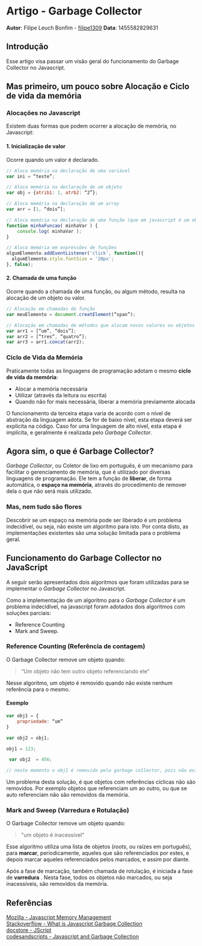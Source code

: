 # Artigo - Garbage Collector
**Autor**: Filipe Leuch Bonfim - [filipe1309](https://github.com/filipe1309)
**Data**: 1455582829631


## Introdução
Esse artigo visa passar um visão geral do funcionamento do Garbage Collector no Javascript.

## Mas primeiro, um pouco sobre Alocação e Ciclo de vida da memória

### Alocações no Javascript
Existem duas formas que podem ocorrer a alocação de memória, no Javascript:
#### 1. Inicialização de valor
Ocorre quando um valor é declarado.
```js
// Aloca memória na declaração de uma variável
var ini = “teste”;

// Aloca memória na declaração de um objeto
var obj = {atrib1: 1, atrb2: “2”};

// Aloca memória na declaração de um array
var arr = [1, “dois”];

// Aloca memória na declaração de uma função (que em javascript é um objeto que pode ser chamada)
function minhaFuncao( minhaVar ) {
    console.log( minhaVar );
}

// Aloca memória em expressões de funções
algumElemento.addEventListener('click', function(){
  algumElemento.style.fontSize = '20px';
}, false);


```

#### 2. Chamada de uma função
Ocorre quando a chamada de uma função, ou algum método, resulta na alocação de um objeto ou valor.
```js
// Alocação em chamadas de função
var meuElemento = document.creatElement(“span”);

// Alocação em chamadas de métodos que alocam novos valores ou objetos
var arr1 = [“um”, “dois”];
var arr2 = [“tres”, “quatro”];
var arr3 = arr1.concat(arr2);
```


### Ciclo de Vida da Memória
Praticamente todas as linguagens de programação adotam o mesmo **ciclo de vida da memória**:
- Alocar a memória necessária
- Utilizar (através da leitura ou escrita)
- Quando não for mais necessária, liberar a memória previamente alocada

O funcionamento da terceira etapa varia de acordo com o nível de abstração da linguagem adota. Se for de baixo nível, esta etapa deverá ser explicita na código. Caso for uma linguagem de alto nível, esta etapa é implícita, e geralmente é realizada pelo *Garbage Collector*.

## Agora sim, o que é **Garbage Collector**?
*Garbage Collector*, ou Coletor de lixo em português, é um mecanismo para facilitar o gerenciamento de memória, que é utilizado por diversas linguagens de programação. Ele tem a função de **liberar**, de forma automática, o **espaço na memória**, através do procedimento de  remover dela o que não será mais utilizado.

### Mas, nem tudo são flores
Descobrir se um espaço na memória pode ser liberado é um problema indecidível, ou seja, não existe um algoritmo para isto. Por conta disto, as implementações existentes são uma solução limitada para o problema geral.

## Funcionamento do Garbage Collector no JavaScript
A seguir serão apresentados dois algoritmos que foram utilizadas para se implementar o *Garbage Collector* no Javascript.

Como a implementação de um algoritmo para o *Garbage Collector* é um problema indecidível, na javascript foram adotados dois algoritmos com soluções parciais:
- Reference Counting
- Mark and Sweep.   

### Reference Counting (Referência de contagem)
O Garbage Collector remove um objeto quando:
> “Um objeto não tem outro objeto referenciando ele"

Nesse algoritmo, um objeto é removido quando não existe nenhum referência para o mesmo.

#### Exemplo
```js
var obj1 = {
    propriedade: “um”
}

var obj2 = obj1;

obj1 = 123;

 var obj2  = 456;

// neste momento o obj1 é removido pelo garbage collector, pois não existe mais nenhuma referência a esse objeto.
```
Um problema desta solução, é que objetos com referências cíclicas não são removidos. Por exemplo objetos que referenciam um ao outro, ou que se auto referenciam não são removidos da memória.

### Mark and Sweep (Varredura e Rotulação)
O Garbage Collector remove um objeto quando:
> "um objeto é inacessível"

Esse algoritmo utiliza uma lista de objetos (*roots*, ou raízes em português), para **marcar**, periodicamente, aqueles que são referenciados por estes, e depois marcar aqueles referenciados pelos marcados, e assim por diante.

Após a fase de marcação, também chamada de rotulação, é iniciada a fase de **varredura** . Nesta fase, todos os objetos não marcados, ou seja inacessíveis, são removidos da memória.

## Referências

[Mozilla - Javascript Memory Management](https://developer.mozilla.org/pt-BR/docs/Web/JavaScript/Memory_Management)<br>
[Stackoverflow - What is Javascript Garbage Collection](http://stackoverflow.com/questions/864516/what-is-javascript-garbage-collection)<br>
[docstore - JScript](http://docstore.mik.ua/orelly/webprog/jscript/ch11_03.htm)<br>
[codesandscripts - Javascript and Garbage Collection ](http://www.codesandscripts.com/2014/06/javascript-and-garbage-collection.html)<br>
